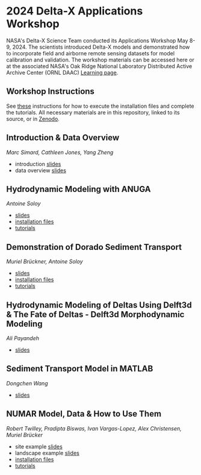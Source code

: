 # 2024 Delta-X Applications Workshop
NASA's Delta-X Science Team conducted its Applications Workshop May 8-9, 2024. The scientists introduced Delta-X models and demonstrated how to incorporate field and airborne remote sensing datasets for model calibration and validation. The workshop materials can be accessed here or at the associated NASA's Oak Ridge National Laboratory Distributed Active Archive Center (ORNL DAAC) [Learning page](https://daac.ornl.gov/resources/tutorials/2024_deltax_workshop/).

## Workshop Instructions
See [these](https://github.com/ornldaac/deltax_workshop_2024/blob/main/2024_DeltaX_Applications_Workshop_Instructions.pdf) instructions for how to execute the installation files and complete the tutorials. All necessary materials are in this repository, linked to its source, or in [Zenodo](https://zenodo.org/records/12519229).  

## Introduction & Data Overview
_Marc Simard, Cathleen Jones, Yang Zheng_  
* introduction [slides](slides/Introduction.pdf)
* data overview [slides](slides/DataOverview.pdf)

## Hydrodynamic Modeling with ANUGA
_Antoine Soloy_  
* [slides](slides/HydrodynamicModeling_ANUGA.pdf)
* [installation files](installation_files/anuga_dorado.yml)
* [tutorials](tutorials/1_HydrodynamicModeling_ANUGA)

## Demonstration of Dorado Sediment Transport
_Muriel Brückner, Antoine Soloy_  
* [slides](slides/SedimentTransport_Dorado.pdf)
* [installation files](installation_files/anuga_dorado.yml)
* [tutorials](tutorials/2_SedimentTransport_Dorado)

## Hydrodynamic Modeling of Deltas Using Delft3d & The Fate of Deltas - Delft3d Morphodynamic Modeling
_Ali Payandeh_  
* [slides](slides/HydrodynamicMorphodynamic_Delf3d.pdf)

## Sediment Transport Model in MATLAB
_Dongchen Wang_  
* [slides](slides/SedimentTransport_MATLAB.pdf)

## NUMAR Model, Data & How to Use Them
_Robert Twilley, Pradipta Biswas, Ivan Vargas-Lopez, Alex Christensen, Muriel Brücker_  
* site example [slides](slides/NUMARModel_Site.pdf)
* landscape example [slides](slides/NUMARModel_Landscape.pdf)
* [installation files](installation_files/numar.yml)
* [tutorials](tutorials/6_NUMARModel)
